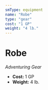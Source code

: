 ```yaml
---
smType: equipment
name: "Robe"
type: "gear"
cost: "1 GP"
weight: "4 lb."
---
```


# Robe
*Adventuring Gear*

- **Cost:** 1 GP
- **Weight:** 4 lb.
